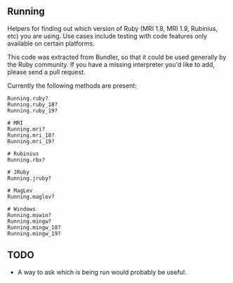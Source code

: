 Running
---
Helpers for finding out which version of Ruby (MRI 1.8, MRI 1.9, Rubinius, etc) you are using. Use cases include testing with code features only available on certain platforms.

This code was extracted from Bundler, so that it could be used generally by the Ruby community. If you have a missing interpreter you'd like to add, please send a pull request.

Currently the following methods are present:

    Running.ruby?
    Running.ruby_18?
    Running.ruby_19?
    
    # MRI
    Running.mri?
    Running.mri_18?
    Running.mri_19?
    
    # Rubinius
    Running.rbx?
    
    # JRuby
    Running.jruby?
    
    # MagLev
    Running.maglev?
    
    # Windows
    Running.mswin?
    Running.mingw?
    Running.mingw_18?
    Running.mingw_19?
    
TODO
---
- A way to ask which is being run would probably be useful.